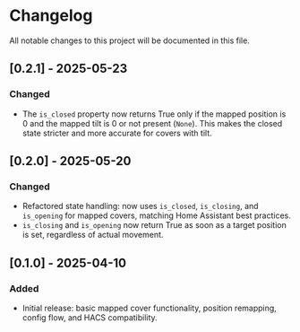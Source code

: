 # Changelog

All notable changes to this project will be documented in this file.

## [0.2.1] - 2025-05-23
### Changed
- The `is_closed` property now returns True only if the mapped position is 0 and the mapped tilt is 0 or not present (`None`). This makes the closed state stricter and more accurate for covers with tilt.

## [0.2.0] - 2025-05-20
### Changed
- Refactored state handling: now uses `is_closed`, `is_closing`, and `is_opening` for mapped covers, matching Home Assistant best practices.
- `is_closing` and `is_opening` now return True as soon as a target position is set, regardless of actual movement.

## [0.1.0] - 2025-04-10
### Added
- Initial release: basic mapped cover functionality, position remapping, config flow, and HACS compatibility.

